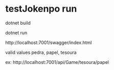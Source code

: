 # testJokenpo run

dotnet build

dotnet run

http://localhost:7001/swagger/index.html

valid values pedra, papel, tesoura

ex:
http://localhost:7001/api/Game/tesoura/papel